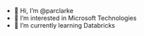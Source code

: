 - 👋 Hi, I’m @parclarke
- 👀 I’m interested in Microsoft Technologies
- 🌱 I’m currently learning Databricks

<!---
parclarke/parclarke is a ✨ special ✨ repository because its `README.md` (this file) appears on your GitHub profile.
You can click the Preview link to take a look at your changes.
--->
